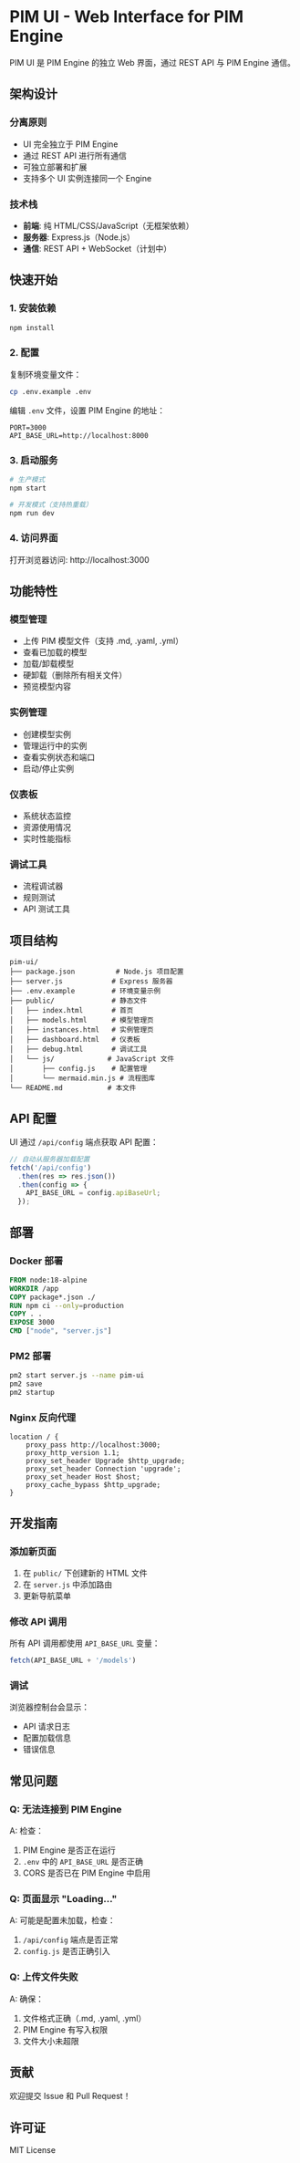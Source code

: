 # PIM UI - Web Interface for PIM Engine

PIM UI 是 PIM Engine 的独立 Web 界面，通过 REST API 与 PIM Engine 通信。

## 架构设计

### 分离原则
- UI 完全独立于 PIM Engine
- 通过 REST API 进行所有通信
- 可独立部署和扩展
- 支持多个 UI 实例连接同一个 Engine

### 技术栈
- **前端**: 纯 HTML/CSS/JavaScript（无框架依赖）
- **服务器**: Express.js（Node.js）
- **通信**: REST API + WebSocket（计划中）

## 快速开始

### 1. 安装依赖
```bash
npm install
```

### 2. 配置
复制环境变量文件：
```bash
cp .env.example .env
```

编辑 `.env` 文件，设置 PIM Engine 的地址：
```env
PORT=3000
API_BASE_URL=http://localhost:8000
```

### 3. 启动服务
```bash
# 生产模式
npm start

# 开发模式（支持热重载）
npm run dev
```

### 4. 访问界面
打开浏览器访问: http://localhost:3000

## 功能特性

### 模型管理
- 上传 PIM 模型文件（支持 .md, .yaml, .yml）
- 查看已加载的模型
- 加载/卸载模型
- 硬卸载（删除所有相关文件）
- 预览模型内容

### 实例管理
- 创建模型实例
- 管理运行中的实例
- 查看实例状态和端口
- 启动/停止实例

### 仪表板
- 系统状态监控
- 资源使用情况
- 实时性能指标

### 调试工具
- 流程调试器
- 规则测试
- API 测试工具

## 项目结构

```
pim-ui/
├── package.json          # Node.js 项目配置
├── server.js            # Express 服务器
├── .env.example         # 环境变量示例
├── public/              # 静态文件
│   ├── index.html       # 首页
│   ├── models.html      # 模型管理页
│   ├── instances.html   # 实例管理页
│   ├── dashboard.html   # 仪表板
│   ├── debug.html       # 调试工具
│   └── js/             # JavaScript 文件
│       ├── config.js    # 配置管理
│       └── mermaid.min.js # 流程图库
└── README.md           # 本文件
```

## API 配置

UI 通过 `/api/config` 端点获取 API 配置：

```javascript
// 自动从服务器加载配置
fetch('/api/config')
  .then(res => res.json())
  .then(config => {
    API_BASE_URL = config.apiBaseUrl;
  });
```

## 部署

### Docker 部署
```dockerfile
FROM node:18-alpine
WORKDIR /app
COPY package*.json ./
RUN npm ci --only=production
COPY . .
EXPOSE 3000
CMD ["node", "server.js"]
```

### PM2 部署
```bash
pm2 start server.js --name pim-ui
pm2 save
pm2 startup
```

### Nginx 反向代理
```nginx
location / {
    proxy_pass http://localhost:3000;
    proxy_http_version 1.1;
    proxy_set_header Upgrade $http_upgrade;
    proxy_set_header Connection 'upgrade';
    proxy_set_header Host $host;
    proxy_cache_bypass $http_upgrade;
}
```

## 开发指南

### 添加新页面
1. 在 `public/` 下创建新的 HTML 文件
2. 在 `server.js` 中添加路由
3. 更新导航菜单

### 修改 API 调用
所有 API 调用都使用 `API_BASE_URL` 变量：
```javascript
fetch(API_BASE_URL + '/models')
```

### 调试
浏览器控制台会显示：
- API 请求日志
- 配置加载信息
- 错误信息

## 常见问题

### Q: 无法连接到 PIM Engine
A: 检查：
1. PIM Engine 是否正在运行
2. `.env` 中的 `API_BASE_URL` 是否正确
3. CORS 是否已在 PIM Engine 中启用

### Q: 页面显示 "Loading..."
A: 可能是配置未加载，检查：
1. `/api/config` 端点是否正常
2. `config.js` 是否正确引入

### Q: 上传文件失败
A: 确保：
1. 文件格式正确（.md, .yaml, .yml）
2. PIM Engine 有写入权限
3. 文件大小未超限

## 贡献

欢迎提交 Issue 和 Pull Request！

## 许可证

MIT License